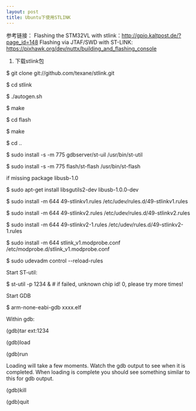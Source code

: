 ```yaml
---
layout: post
title: Ubuntu下使用STLINK
---
```

参考链接：
Flashing the STM32VL with stlink：http://gpio.kaltpost.de/?page_id=148
Flashing via JTAF/SWD with ST-LINK: https://pixhawk.org/dev/nuttx/building_and_flashing_console

1. 下载stlink包

$ git clone git://github.com/texane/stlink.git

$ cd stlink

$ ./autogen.sh

$ make

$ cd flash

$ make

$ cd ..

$ sudo install -s -m 775 gdbserver/st-uil /usr/bin/st-util

$ sudo install -s -m 775 flash/st-flash /usr/bin/st-flash


if missing package libusb-1.0

$ sudo apt-get install libsgutils2-dev libusb-1.0.0-dev


$ sudo install -m 644 49-stlinkv1.rules /etc/udev/rules.d/49-stlinkv1.rules

$ sudo install -m 644 49-stlinkv2.rules /etc/udev/rules.d/49-stlinkv2.rules

$ sudo install -m 644 49-stlinkv2-1.rules /etc/udev/rules.d/49-stlinkv2-1.rules 

$ sudo install -m 644 stlink_v1.modprobe.conf /etc/modprobe.d/stlink_v1.modprobe.conf

$ sudo udevadm control --reload-rules


Start ST-util:

$ st-util -p 1234 & # if failed, unknown chip id! 0, please try more times!


Start GDB

$ arm-none-eabi-gdb xxxx.elf


Within gdb:

(gdb)tar ext:1234

(gdb)load

(gdb)run


Loading will take a few moments. Watch the gdb output to see when it is completed. When loading is complete you should see something similar to this for gdb output.

(gdb)kill

(gdb)quit
